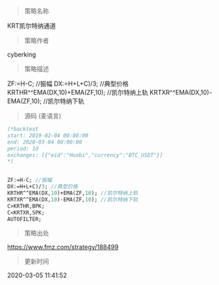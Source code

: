 
> 策略名称

KRT凯尔特纳通道

> 策略作者

cyberking

> 策略描述

ZF:=H-C; //振幅
DX:=H+L+C)/3; //典型价格
KRTHR^^EMA(DX,10)+EMA(ZF,10); //凯尔特纳上轨
KRTXR^^EMA(DX,10)-EMA(ZF,10); //凯尔特纳下轨



> 源码 (麦语言)

``` pascal
(*backtest
start: 2019-02-04 00:00:00
end: 2020-03-04 00:00:00
period: 1d
exchanges: [{"eid":"Huobi","currency":"BTC_USDT"}]
*)


ZF:=H-C; //振幅
DX:=H+L+C)/3; //典型价格
KRTHR^^EMA(DX,10)+EMA(ZF,10); //凯尔特纳上轨
KRTXR^^EMA(DX,10)-EMA(ZF,10); //凯尔特纳下轨
C>KRTHR,BPK;
C<KRTXR,SPK;
AUTOFILTER;
```

> 策略出处

https://www.fmz.com/strategy/188499

> 更新时间

2020-03-05 11:41:52
